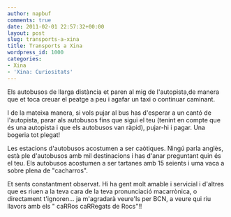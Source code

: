 ```yaml
---
author: napbuf
comments: true
date: 2011-02-01 22:57:32+00:00
layout: post
slug: transports-a-xina
title: Transports a Xina
wordpress_id: 1000
categories:
- Xina
- 'Xina: Curiositats'
---
```


Els autobusos de llarga distància et paren al mig de l'autopista,de manera que et toca creuar el peatge a peu i agafar un taxi o continuar caminant.  

I de la mateixa manera, si vols pujar al bus has d'esperar a un cantó de l'autopista, parar als autobusos fins que sigui el teu (tenint en compte que és una autopista i que els autobusos van ràpid), pujar-hi i pagar. Una bogeria tot plegat!




Les estacions d'autobusos acostumen a ser caòtiques. Ningú parla anglès, està ple d'autobusos amb mil destinacions i has d'anar preguntant quin és el teu. Els autobusos acostumen a ser tartanes amb 15 seients i uma vaca a sobre plena de "cacharros". 




Et sents constantment observat. Hi ha gent molt amable i servicial i d'altres que es riuen a la teva cara de la teva pronunciació macarrònica, o directament t'ignoren... ja m'agradarà veure'ls per BCN, a veure qui riu llavors amb els " caRRos caRRegats de Rocs"!!
